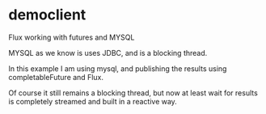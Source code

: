 # democlient
Flux working with futures and MYSQL


MYSQL as we know is uses JDBC, and is a blocking thread.

In this example I am using mysql, and publishing the results using completableFuture and Flux.

Of course it still remains a blocking thread, but now at least wait for results is completely streamed and built in a reactive way.
